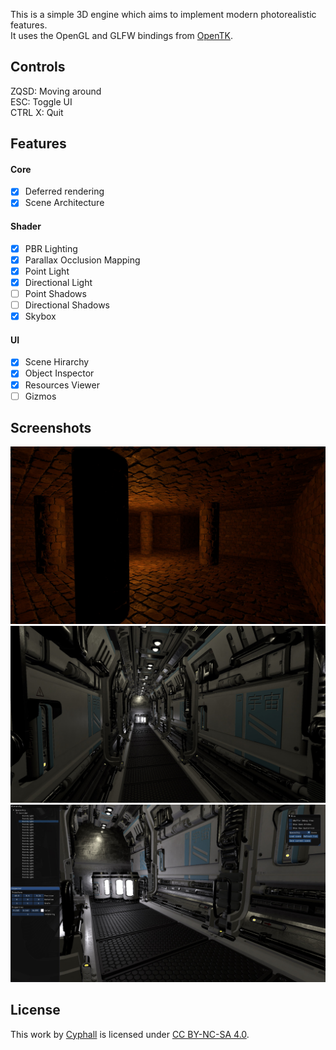 
This is a simple 3D engine which aims to implement modern photorealistic features.<br/>
It uses the OpenGL and GLFW bindings from [OpenTK](https://github.com/opentk/opentk).

## Controls

ZQSD: Moving around<br/>
ESC: Toggle UI<br/>
CTRL X: Quit

## Features

#### Core

- [x] Deferred rendering
- [x] Scene Architecture

#### Shader

- [x] PBR Lighting
- [x] Parallax Occlusion Mapping
- [x] Point Light
- [x] Directional Light
- [ ] Point Shadows
- [ ] Directional Shadows
- [x] Skybox

#### UI

- [x] Scene Hirarchy
- [x] Object Inspector
- [x] Resources Viewer
- [ ] Gizmos

## Screenshots

![](Cyph3D/screenshots/01.jpg?raw=true "Dungeon Scene")
![](Cyph3D/screenshots/02.jpg?raw=true "Spaceship Scene")
![](Cyph3D/screenshots/03.jpg?raw=true "ImGui Interface")

## License

This work by [Cyphall](https://github.com/Cyphall) is licensed under [CC BY-NC-SA 4.0](https://creativecommons.org/licenses/by-nc-sa/4.0).
